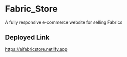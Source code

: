 # Fabric_Store

A fully responsive e-commerce website for selling Fabrics

## Deployed Link

https://aifabricstore.netlify.app
